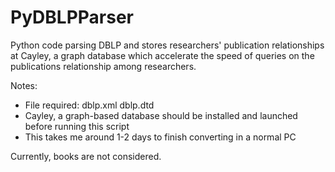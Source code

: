 # PyDBLPParser
Python code parsing DBLP and stores researchers' publication relationships at Cayley, a graph database which accelerate the speed of queries on the publications relationship among researchers.

Notes:
 - File required: dblp.xml dblp.dtd
 - Cayley, a graph-based database should be installed and launched before running this script
 - This takes me around 1-2 days to finish converting in a normal PC

Currently, books are not considered. 
